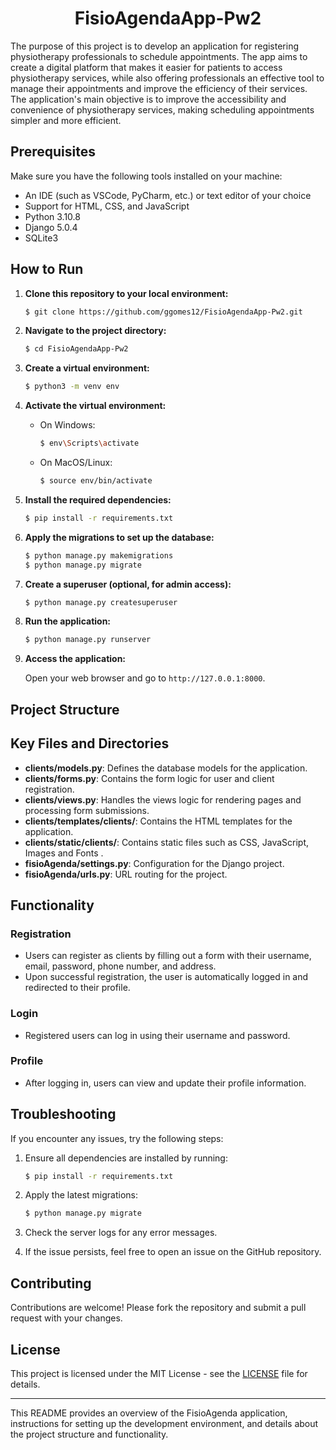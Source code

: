 <h1 style="text-align: center;">
  FisioAgendaApp-Pw2
</h1>

The purpose of this project is to develop an application for registering physiotherapy professionals to schedule appointments. The app aims to create a digital platform that makes it easier for patients to access physiotherapy services, while also offering professionals an effective tool to manage their appointments and improve the efficiency of their services. The application's main objective is to improve the accessibility and convenience of physiotherapy services, making scheduling appointments simpler and more efficient.


## Prerequisites

Make sure you have the following tools installed on your machine:

- An IDE (such as VSCode, PyCharm, etc.) or text editor of your choice
- Support for HTML, CSS, and JavaScript
- Python 3.10.8
- Django 5.0.4
- SQLite3

## How to Run

1. **Clone this repository to your local environment:**

    ```bash
    $ git clone https://github.com/ggomes12/FisioAgendaApp-Pw2.git
    ```

2. **Navigate to the project directory:**

    ```bash
    $ cd FisioAgendaApp-Pw2
    ```

3. **Create a virtual environment:**

    ```bash
    $ python3 -m venv env
    ```

4. **Activate the virtual environment:**

    - On Windows:
      ```bash
      $ env\Scripts\activate
      ```

    - On MacOS/Linux:
      ```bash
      $ source env/bin/activate
      ```

5. **Install the required dependencies:**

    ```bash
    $ pip install -r requirements.txt
    ```

6. **Apply the migrations to set up the database:**

    ```bash
    $ python manage.py makemigrations
    $ python manage.py migrate
    ```

7. **Create a superuser (optional, for admin access):**

    ```bash
    $ python manage.py createsuperuser
    ```

8. **Run the application:**

    ```bash
    $ python manage.py runserver
    ```

9. **Access the application:**

    Open your web browser and go to `http://127.0.0.1:8000`.

## Project Structure


## Key Files and Directories

- **clients/models.py**: Defines the database models for the application.
- **clients/forms.py**: Contains the form logic for user and client registration.
- **clients/views.py**: Handles the views logic for rendering pages and processing form submissions.
- **clients/templates/clients/**: Contains the HTML templates for the application.
- **clients/static/clients/**: Contains static files such as CSS, JavaScript, Images and Fonts .
- **fisioAgenda/settings.py**: Configuration for the Django project.
- **fisioAgenda/urls.py**: URL routing for the project.

## Functionality

### Registration

- Users can register as clients by filling out a form with their username, email, password, phone number, and address.
- Upon successful registration, the user is automatically logged in and redirected to their profile.

### Login

- Registered users can log in using their username and password.

### Profile

- After logging in, users can view and update their profile information.

## Troubleshooting

If you encounter any issues, try the following steps:

1. Ensure all dependencies are installed by running:
    ```bash
    $ pip install -r requirements.txt
    ```

2. Apply the latest migrations:
    ```bash
    $ python manage.py migrate
    ```

3. Check the server logs for any error messages.

4. If the issue persists, feel free to open an issue on the GitHub repository.

## Contributing

Contributions are welcome! Please fork the repository and submit a pull request with your changes.

## License

This project is licensed under the MIT License - see the [LICENSE](LICENSE) file for details.

---

This README provides an overview of the FisioAgenda application, instructions for setting up the development environment, and details about the project structure and functionality.



